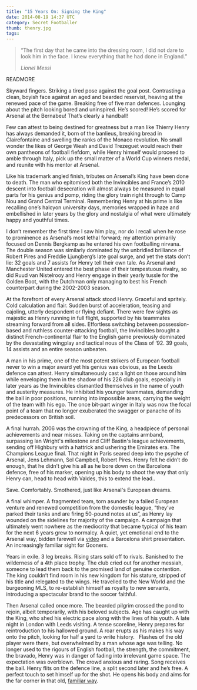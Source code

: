 ```yaml
---
title: "15 Years On: Signing the King"
date: 2014-08-19 14:37 UTC
category: Secret Footballer
thumb: thenry.jpg
tags:
---
```


> “The first day that he came into the dressing room, I did not dare to look him in the face. I knew everything that he had done in England.”
> <footer><cite>Lionel Messi</cite></footer>

READMORE

Skyward fingers. Striking a tired pose against the goal post. Contrasting a clean, boyish face against an aged and bearded reservist, heaving at the renewed pace of the game. Breaking free of five man defences. Lounging about the pitch looking bored and uninspired. He’s scored! He’s scored for Arsenal at the Bernabeu! That’s clearly a handball!

Few can attest to being destined for greatness but a man like Thierry Henry has always demanded it, born of the banlieus, breaking bread in Clairefontaine and swelling the ranks of the Monaco revolution. No small wonder the likes of George Weah and David Trezeguet would reach their own pantheons of football fiefdom, while Henry himself would proceed to amble through Italy, pick up the small matter of a World Cup winners medal, and reunite with his mentor at Arsenal.

Like his trademark angled finish, tributes on Arsenal’s King have been done to death. The man who epitomised both the Invincibles and France’s 2010 descent into football desecration will almost always be measured in equal parts for his genius and pomp, riding the glory train right through to Camp Nou and Grand Central Terminal. Remembering Henry at his prime is like recalling one’s halcyon university days, memories wrapped in haze and embellished in later years by the glory and nostalgia of what were ultimately happy and youthful times.

I don’t remember the first time I saw him play, nor do I recall when he rose to prominence as Arsenal’s most lethal forward; my attention primarily focused on Dennis Bergkamp as he entered his own footballing nirvana. The double season was similarly dominated by the unbridled brilliance of Robert Pires and Freddie Ljungberg’s late goal surge, and yet the stats don’t lie: 32 goals and 7 assists for Henry tell their own tale. As Arsenal and Manchester United entered the best phase of their tempestuous rivalry, so did Ruud van Nistelrooy and Henry engage in their yearly tussle for the Golden Boot, with the Dutchman only managing to best his French counterpart during the 2002-2003 season.

At the forefront of every Arsenal attack stood Henry. Graceful and spritely. Cold calculation and flair. Sudden burst of acceleration, teasing and cajoling, utterly despondent or flying defiant. There were few sights as majestic as Henry running in full flight, supported by his teammates streaming forward from all sides. Effortless switching between possession-based and ruthless counter-attacking football, the Invincibles brought a distinct French-continental flair to the English game previously dominated by the devastating wingplay and tactical nous of the Class of ‘92. 39 goals, 14 assists and an entire season unbeaten.

A man in his prime, one of the most potent strikers of European football never to win a major award yet his genius was obvious, as the Leeds defence can attest. Henry simultaneously cast a light on those around him while enveloping them in the shadow of his 226 club goals, especially in later years as the Invincibles dismantled themselves in the name of youth and austerity measures. He inhibited his younger teammates, demanding the ball in poor positions, running into impossible areas, carrying the weight of the team with his ego. The once bit-part winger in Italy was now the focal point of a team that no longer exuberated the swagger or panache of its predecessors on British soil.

A final hurrah. 2006 was the crowning of the King, a headpiece of personal achievements and near misses. Taking on the captains armband, surpassing Ian Wright's milestone and Cliff Bastin's league achievements, sending off Highbury with a hattrick and ushering the Emirates era. The Champions League final. That night in Paris seared deep into the psyche of Arsenal, Jens Lehmann, Sol Campbell, Robert Pires. Henry felt he didn’t do enough, that he didn’t give his all as he bore down on the Barcelona defence, free of his marker, opening up his body to shoot the way that only Henry can, head to head with Valdes, this to extend the lead..

Save. Comfortably. Smothered, just like Arsenal's European dreams.

A final whimper. A fragmented team, torn asunder by a failed European venture and renewed competition from the domestic league, “they’ve parked their tanks and are firing 50-pound notes at us”, as Henry lay wounded on the sidelines for majority of the campaign. A campaign that ultimately went nowhere as the mediocrity that became typical of his team for the next 6 years grew to normalcy. A quiet, yet emotional end to the Arsenal way, bidden farewell via [video](http://www.youtube.com/watch?v=44I5daWoPfQ) and a Barcelona shirt presentation. An increasingly familiar sight for Gooners.

Years in exile. 3 leg breaks. Rising stars sold off to rivals. Banished to the wilderness of a 4th place trophy. The club cried out for another messiah, someone to lead them back to the promised land of genuine contention. The king couldn’t find room in his new kingdom for his stature, stripped of his title and relegated to the wings. He travelled to the New World and the burgeoning MLS, to re-establish himself as royalty to new servants, introducing a spectacular brand to the soccer faithful.

Then Arsenal called once more. The bearded pilgrim crossed the pond to rejoin, albeit temporarily, with his beloved subjects. Age has caught up with the King, who shed his electric pace along with the lines of his youth. A late night in London with Leeds visiting. A tense scoreline, Henry prepares for reintroduction to his hallowed ground. A roar erupts as his makes his way onto the pitch, looking for half a yard to write history.
 
Flashes of the old player were there, but overwhelmed by a man whose age was telling. No longer used to the rigours of English football, the strength, the commitment, the bravado, Henry was in danger of fading into irrelevant game space. The expectation was overblown. The crowd anxious and raring. Song receives the ball. Henry flits on the defence line, a split second later and he’s free. A perfect touch to set himself up for the shot. He opens his body and aims for the far corner in that old, [familiar way](http://www.youtube.com/watch?v=ExPNxsVJA9E).
